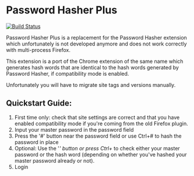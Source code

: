 # Password Hasher Plus

[![Build Status](https://travis-ci.org/simu/passwordhasherplus.svg?branch=master)](http://travis-ci.org/simu/passwordhasherplus)

Password Hasher Plus is a replacement for the Password Hasher
extension which unfortunately is not developed anymore and does not
work correctly with multi-process Firefox.

This extension is a port of the Chrome extension of the same name
which generates hash words that are identical to the hash words
generated by Password Hasher, if compatibility mode is enabled.

Unfortunately you will have to migrate site tags and versions manually.

## Quickstart Guide:

1) First time only: check that site settings are correct and that you have enabled compatibility mode if you're coming from the old Firefox plugin.
1) Input your master password in the password field
1) Press the '#' button near the password field or use Ctrl+# to hash the password in place
1) Optional: Use the '*' button or press Ctrl+* to check either your master password or the hash word (depending on whether you've hashed your master password already or not).
1) Login
